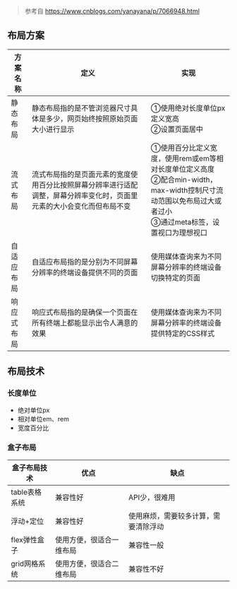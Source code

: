 > 参考自 https://www.cnblogs.com/yanayana/p/7066948.html

## 布局方案

| 方案名称   | 定义                                                         | 实现                                                         |
| ---------- | ------------------------------------------------------------ | ------------------------------------------------------------ |
| 静态布局   | 静态布局指的是不管浏览器尺寸具体是多少，网页始终按照原始页面大小进行显示 | ①使用绝对长度单位px定义宽高<br>②设置页面居中                 |
| 流式布局   | 流式布局指的是页面元素的宽度使用百分比按照屏幕分辨率进行适配调整，屏幕分辨率变化时，页面里元素的大小会变化而但布局不变 | ①使用百分比定义宽度，使用rem或em等相对长度单位定义高度<br>②配合min-width，max-width控制尺寸流动范围以免布局过大或者过小<br>③通过meta标签，设置视口为理想视口 |
| 自适应布局 | 自适应布局指的是分别为不同屏幕分辨率的终端设备提供不同的页面 | 使用媒体查询来为不同屏幕分辨率的终端设备切换特定的页面       |
| 响应式布局 | 响应式布局指的是确保一个页面在所有终端上都能显示出令人满意的效果 | 使用媒体查询来为不同屏幕分辨率的终端设备提供特定的CSS样式    |



## 布局技术

### 长度单位

* 绝对单位px
* 相对单位em、rem
* 宽度百分比

### 盒子布局

| 盒子布局技术  | 优点                     | 缺点                                 |
| ------------- | ------------------------ | ------------------------------------ |
| table表格系统 | 兼容性好                 | API少，很难用                        |
| 浮动+定位     | 兼容性好                 | 使用麻烦，需要较多计算，需要清除浮动 |
| flex弹性盒子  | 使用方便，很适合一维布局 | 兼容性一般                           |
| grid网格系统  | 使用方便，很适合二维布局 | 兼容性不好                           |